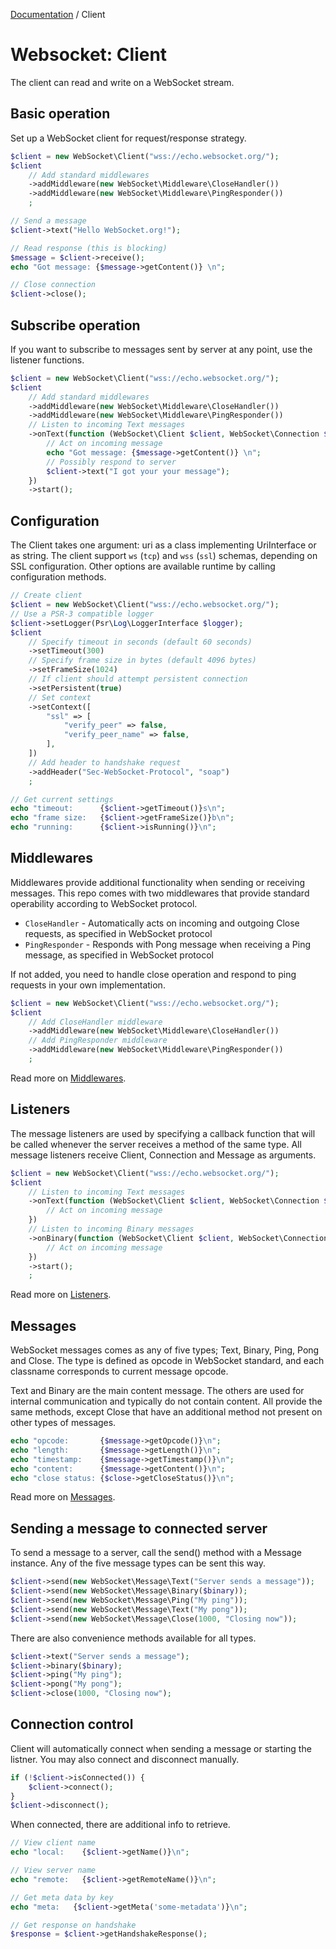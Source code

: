 [Documentation](Index.md) / Client

# Websocket: Client

The client can read and write on a WebSocket stream.

## Basic operation

Set up a WebSocket client for request/response strategy.

```php
$client = new WebSocket\Client("wss://echo.websocket.org/");
$client
    // Add standard middlewares
    ->addMiddleware(new WebSocket\Middleware\CloseHandler())
    ->addMiddleware(new WebSocket\Middleware\PingResponder())
    ;

// Send a message
$client->text("Hello WebSocket.org!");

// Read response (this is blocking)
$message = $client->receive();
echo "Got message: {$message->getContent()} \n";

// Close connection
$client->close();
```

## Subscribe operation

If you want to subscribe to messages sent by server at any point, use the listener functions.

```php
$client = new WebSocket\Client("wss://echo.websocket.org/");
$client
    // Add standard middlewares
    ->addMiddleware(new WebSocket\Middleware\CloseHandler())
    ->addMiddleware(new WebSocket\Middleware\PingResponder())
    // Listen to incoming Text messages
    ->onText(function (WebSocket\Client $client, WebSocket\Connection $connection, WebSocket\Message\Message $message) {
        // Act on incoming message
        echo "Got message: {$message->getContent()} \n";
        // Possibly respond to server
        $client->text("I got your your message");
    })
    ->start();
```

## Configuration

The Client takes one argument: uri as a class implementing UriInterface or as string.
The client support `ws` (`tcp`) and `wss` (`ssl`) schemas, depending on SSL configuration.
Other options are available runtime by calling configuration methods.

```php
// Create client
$client = new WebSocket\Client("wss://echo.websocket.org/");
// Use a PSR-3 compatible logger
$client->setLogger(Psr\Log\LoggerInterface $logger);
$client
    // Specify timeout in seconds (default 60 seconds)
    ->setTimeout(300)
    // Specify frame size in bytes (default 4096 bytes)
    ->setFrameSize(1024)
    // If client should attempt persistent connection
    ->setPersistent(true)
    // Set context
    ->setContext([
        "ssl" => [
            "verify_peer" => false,
            "verify_peer_name" => false,
        ],
    ])
    // Add header to handshake request
    ->addHeader("Sec-WebSocket-Protocol", "soap")
    ;

// Get current settings
echo "timeout:      {$client->getTimeout()}s\n";
echo "frame size:   {$client->getFrameSize()}b\n";
echo "running:      {$client->isRunning()}\n";
```

## Middlewares

Middlewares provide additional functionality when sending or receiving messages.
This repo comes with two middlewares that provide standard operability according to WebSocket protocol.

* `CloseHandler` - Automatically acts on incoming and outgoing Close requests, as specified in WebSocket protocol
* `PingResponder` - Responds with Pong message when receiving a Ping message, as specified in WebSocket protocol

If not added, you need to handle close operation and respond to ping requests in your own implementation.

```php
$client = new WebSocket\Client("wss://echo.websocket.org/");
$client
    // Add CloseHandler middleware
    ->addMiddleware(new WebSocket\Middleware\CloseHandler())
    // Add PingResponder middleware
    ->addMiddleware(new WebSocket\Middleware\PingResponder())
    ;
```

Read more on [Middlewares](Middlewares.md).

## Listeners

The message listeners are used by specifying a callback function that will be called
whenever the server receives a method of the same type.
All message listeners receive Client, Connection and Message as arguments.

```php
$client = new WebSocket\Client("wss://echo.websocket.org/");
$client
    // Listen to incoming Text messages
    ->onText(function (WebSocket\Client $client, WebSocket\Connection $connection, WebSocket\Message\Text $message) {
        // Act on incoming message
    })
    // Listen to incoming Binary messages
    ->onBinary(function (WebSocket\Client $client, WebSocket\Connection $connection, WebSocket\Message\Binary $message) {
        // Act on incoming message
    })
    ->start();
    ;
```

Read more on [Listeners](Listener.md).

## Messages

WebSocket messages comes as any of five types; Text, Binary, Ping, Pong and Close.
The type is defined as opcode in WebSocket standard, and each classname corresponds to current message opcode.

Text and Binary are the main content message. The others are used for internal communication and typically do not contain content.
All provide the same methods, except Close that have an additional method not present on other types of messages.

```php
echo "opcode:       {$message->getOpcode()}\n";
echo "length:       {$message->getLength()}\n";
echo "timestamp:    {$message->getTimestamp()}\n";
echo "content:      {$message->getContent()}\n";
echo "close status: {$close->getCloseStatus()}\n";
```

Read more on [Messages](Message.md).

## Sending a message to connected server

To send a message to a server, call the send() method with a Message instance.
Any of the five message types can be sent this way.

```php
$client->send(new WebSocket\Message\Text("Server sends a message"));
$client->send(new WebSocket\Message\Binary($binary));
$client->send(new WebSocket\Message\Ping("My ping"));
$client->send(new WebSocket\Message\Text("My pong"));
$client->send(new WebSocket\Message\Close(1000, "Closing now"));
```
There are also convenience methods available for all types.
```php
$client->text("Server sends a message");
$client->binary($binary);
$client->ping("My ping");
$client->pong("My pong");
$client->close(1000, "Closing now");
```

## Connection control

Client will automatically connect when sending a message or starting the listner.
You may also connect and disconnect manually.

```php
if (!$client->isConnected()) {
    $client->connect();
}
$client->disconnect();
```

When connected, there are additional info to retrieve.

```php
// View client name
echo "local:    {$client->getName()}\n";

// View server name
echo "remote:   {$client->getRemoteName()}\n";

// Get meta data by key
echo "meta:   {$client->getMeta('some-metadata')}\n";

// Get response on handshake
$response = $client->getHandshakeResponse();
```
